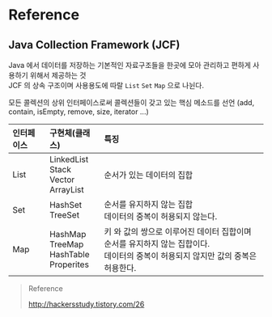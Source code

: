 # Reference

## Java Collection Framework (JCF)

Java 에서 데이터를 저장하는 기본적인 자료구조들을 한곳에 모아 관리하고 편하게 사용하기 위해서 제공하는 것  
JCF 의 상속 구조이며 사용용도에 따랄 `List` `Set` `Map` 으로 나뉜다.

모든 콜렉션의 상위 인터페이스로써 콜렉션들이 갖고 있는 핵심 메소드를 선언 (add, contain, isEmpty, remove, size, iterator ...)

| 인터페이스 | 구현체(클래스) | 특징 |
|:--|:--|:--|
|List|LinkedList<br>Stack<br>Vector<br>ArrayList|순서가 있는 데이터의 집합|
|Set|HashSet<br>TreeSet|순서를 유지하지 않는 집합<br>데이터의 중복이 허용되지 않는다.|
|Map|HashMap<br>TreeMap<br>HashTable<br>Properites|키 와 값의 쌍으로 이루어진 데이터 집합이며 순서를 유지하지 않는 집합이다.<br>데이터의 중복이 허용되지 않지만 값의 중복은 허용한다.|

> Reference  
> 
> http://hackersstudy.tistory.com/26